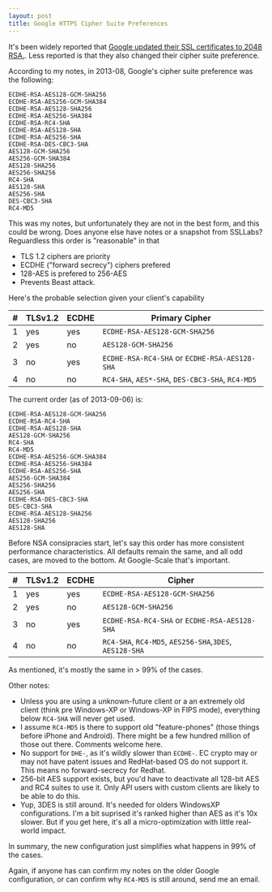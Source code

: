 ```yaml
---
layout: post
title: Google HTTPS Cipher Suite Preferences
---
```


It's been widely reported that [Google updated their SSL certificates to 2048 RSA.](http://googleonlinesecurity.blogspot.jp/2013/05/changes-to-our-ssl-certificates.html). Less reported is that they also changed their cipher suite preference.

According to my notes, in 2013-08, Google's cipher suite preference was the following:

```
ECDHE-RSA-AES128-GCM-SHA256
ECDHE-RSA-AES256-GCM-SHA384
ECDHE-RSA-AES128-SHA256
ECDHE-RSA-AES256-SHA384
ECDHE-RSA-RC4-SHA
ECDHE-RSA-AES128-SHA
ECDHE-RSA-AES256-SHA
ECDHE-RSA-DES-CBC3-SHA
AES128-GCM-SHA256
AES256-GCM-SHA384
AES128-SHA256
AES256-SHA256
RC4-SHA
AES128-SHA
AES256-SHA
DES-CBC3-SHA
RC4-MD5
```

This was my notes, but unfortunately they are not in the best form,
 and this could be wrong.  Does anyone else have notes or a snapshot
 from SSLLabs?  Reguardless this order is "reasonable" in that

* TLS 1.2 ciphers are priority
* ECDHE ("forward secrecy") ciphers prefered
* 128-AES is prefered to 256-AES
* Prevents Beast attack.

Here's the probable selection given your client's capability

| # | TLSv1.2  | ECDHE | Primary Cipher |
|---|----------|-------|----------------|
| 1 | yes      | yes   | `ECDHE-RSA-AES128-GCM-SHA256` |
| 2 | yes      | no    | `AES128-GCM-SHA256`           |
| 3 | no       | yes   | `ECDHE-RSA-RC4-SHA` or `ECDHE-RSA-AES128-SHA` |
| 4 | no       | no    | `RC4-SHA`, `AES*-SHA`, `DES-CBC3-SHA`, `RC4-MD5` |

The current order (as of 2013-09-06) is:

```
ECDHE-RSA-AES128-GCM-SHA256
ECDHE-RSA-RC4-SHA
ECDHE-RSA-AES128-SHA
AES128-GCM-SHA256
RC4-SHA
RC4-MD5
ECDHE-RSA-AES256-GCM-SHA384
ECDHE-RSA-AES256-SHA384
ECDHE-RSA-AES256-SHA
AES256-GCM-SHA384
AES256-SHA256
AES256-SHA
ECDHE-RSA-DES-CBC3-SHA
DES-CBC3-SHA
ECDHE-RSA-AES128-SHA256
AES128-SHA256
AES128-SHA
```

Before NSA consipracies start, let's say this order has more
consistent performance characteristics. All defaults remain the same,
and all odd cases, are moved to the bottom.  At Google-Scale that's
important.

| # | TLSv1.2 | ECDHE | Cipher |
|---|-----|-------|----------------|
| 1 | yes | yes   | `ECDHE-RSA-AES128-GCM-SHA256` |
| 2 | yes | no    | `AES128-GCM-SHA256`           |
| 3 | no  | yes   | `ECDHE-RSA-RC4-SHA` or `ECDHE-RSA-AES128-SHA` |
| 4 | no  | no    | `RC4-SHA`, `RC4-MD5`, `AES256-SHA`,`3DES`, `AES128-SHA` |

As mentioned, it's mostly the same in > 99% of the cases.

Other notes:

* Unless you are using a unknown-future client or a an extremely
  old client (think pre Windows-XP or Windows-XP in FIPS mode),
  everything below `RC4-SHA` will never get used.
* I assume `RC4-MD5` is there to support old "feature-phones" (those
  things before iPhone and Android).  There might be a few hundred
  million of those out there.  Comments welcome here.
* No support for `DHE-`, as it's wildly slower than `ECDHE-`.  EC crypto
  may or may not have patent issues and RedHat-based OS do not
  support it.  This means no forward-secrecy for Redhat.
* 256-bit AES support exists, but you'd have to deactivate all 128-bit
  AES and RC4 suites to use it.  Only API users with custom clients
  are likely to be able to do this.
* Yup, 3DES is still around.  It's needed for olders WindowsXP
  configurations.  I'm a bit suprised it's ranked higher than AES as
  it's 10x slower.  But if you get here, it's all a
  micro-optimization with little real-world impact.

In summary, the new configuration just simplifies what happens in 99% of the cases.

Again, if anyone has can confirm my notes on the older Google
configuration, or can confirm why `RC4-MD5` is still around, send me
an email.
